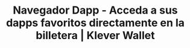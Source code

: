 ---
# page title
title_page: "Navegador Dapps"
# meta title
title: "Navegador Dapp - Acceda a sus dapps favoritos directamente en la billetera | Klever Wallet"
# meta description
description : "El Navegador Dapps de Klever Wallet es una interfaz de integración simple y segura entre sus Dapps favoritos y su cuenta de blockchain. Nuestro navegador Dapp es actualmente compatible con Dapps de la cadena de bloques Tron y Dapps de la cadena de bloques Ethereum."
---